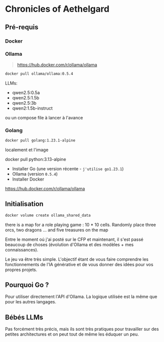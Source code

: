 # Chronicles of Aethelgard

## Pré-requis

### Docker

### Ollama
> https://hub.docker.com/r/ollama/ollama

```bash
docker pull ollama/ollama:0.5.4
```

LLMs:

- qwen2.5:0.5a
- qwen2.5:1.5b
- qwen2.5:3b
- qwen2:1.5b-instruct

ou un compose file à lancer à l'avance

### Golang

```bash
docker pull golang:1.23.1-alpine
```

localement et l'image

docker pull python:3.13-alpine

- Installer Go (une version récente - `j'utilise go1.23.1`) 
- Ollama (version `0.5.4`)
- Installer Docker



https://hub.docker.com/r/ollama/ollama


## Initialisation

```bash
docker volume create ollama_shared_data
```


there is a map for a role playing game : 10 * 10 cells. Randomly place three  orcs, two dragons
... and five treasures on the map

Entre le moment oú j'ai posté sur le CFP et maintenant, il s'est passé beaucoup de choses (évolution d'Ollama et des modèles + mes connaissances). 

Le jeu va être très simple. L'objectif étant de vous faire comprendre les fonctionnements de l'IA générative et de vous donner des idées pour vos propres projets.

## Pourquoi Go ?

Pour utiliser directement l'API d'Ollama.
La logique utilisée est la même que pour les autres langages.

## Bébés LLMs

Pas forcément très précis, mais ils sont très pratiques pour travailler sur des petites architectures et on peut tout de même les éduquer un peu.
